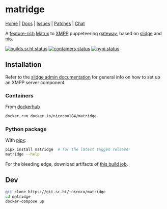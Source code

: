 # matridge

[Home](https://sr.ht/~nicoco/slidge) |
[Docs](https://slidge.im/matridge) |
[Issues](https://todo.sr.ht/~nicoco/matridge) |
[Patches](https://lists.sr.ht/~nicoco/public-inbox) |
[Chat](xmpp:slidge@conference.nicoco.fr?join)

A
[feature-rich](https://slidge.im/matridge/features.html)
[Matrix](https://matrix.org) to
[XMPP](https://xmpp.org/) puppeteering
[gateway](https://xmpp.org/extensions/xep-0100.html), based on
[slidge](https://slidge.im) and
[nio](https://matrix-nio.readthedocs.io/).

[![builds.sr.ht status](https://builds.sr.ht/~nicoco/matridge/commits/master/ci.yml.svg)](https://builds.sr.ht/~nicoco/matridge/commits/master/ci.yml)
[![containers status](https://builds.sr.ht/~nicoco/matridge/commits/master/container.yml.svg)](https://builds.sr.ht/~nicoco/matridge/commits/master/container.yml)
[![pypi status](https://badge.fury.io/py/matridge.svg)](https://pypi.org/project/matridge/)

## Installation

Refer to the [slidge admin documentation](https://slidge.im/core/admin/)
for general info on how to set up an XMPP server component.

### Containers

From [dockerhub](https://hub.docker.com/r/nicocool84/matridge)

```sh
docker run docker.io/nicocool84/matridge
```

### Python package

With [pipx](https://pypa.github.io/pipx/):

```sh
pipx install matridge  # for the latest tagged release
matridge --help
```

For the bleeding edge, download artifacts of
[this build job](https://builds.sr.ht/~nicoco/matridge/commits/master/ci.yml).

## Dev

```sh
git clone https://git.sr.ht/~nicoco/matridge
cd matridge
docker-compose up
```
